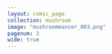 ```yaml
---
layout: comic_page
collection: mushroom
image: "mushroommancer_003.png"
pagenum: 3
wide: true
---
```

